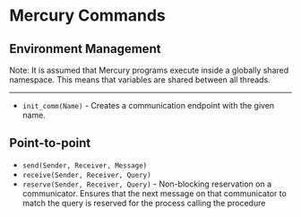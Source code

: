 # Mercury Commands
## Environment Management
Note: It is assumed that Mercury programs execute inside a globally shared namespace. This means that variables are shared between all threads.
***
  * `init_comm(Name)` - Creates a communication endpoint with the given name.

## Point-to-point
  * `send(Sender, Receiver, Message)`
  * `receive(Sender, Receiver, Query)`
  * `reserve(Sender, Receiver, Query)` - Non-blocking reservation on a communicator. Ensures that the next message on that communicator to match the query is reserved for the process calling the procedure
